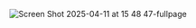![Screen Shot 2025-04-11 at 15 48 47-fullpage](https://github.com/user-attachments/assets/4c44600d-cf1f-4b32-862f-f3a1f6431e97)
